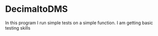 # DecimaltoDMS
In this program I run simple tests on a simple function. I am getting basic testing skills
